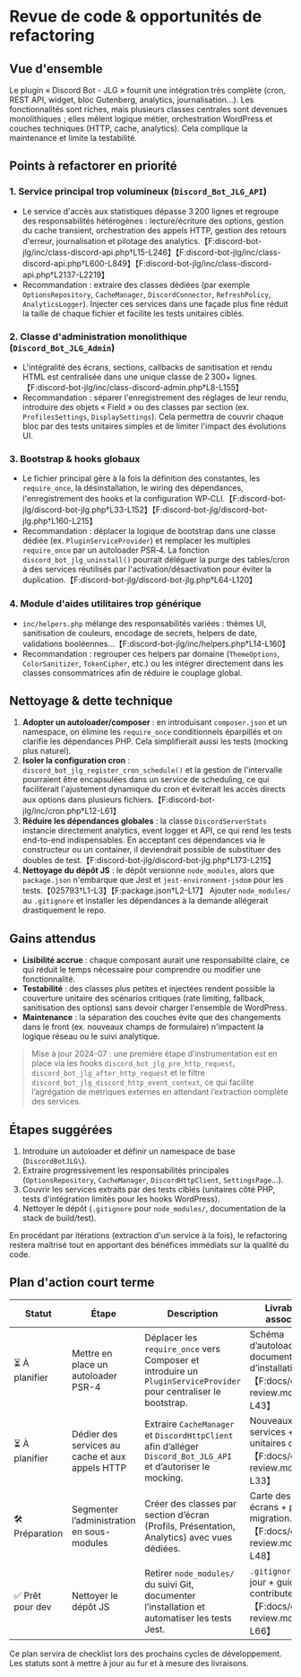 # Revue de code & opportunités de refactoring

## Vue d'ensemble
Le plugin « Discord Bot - JLG » fournit une intégration très complète (cron, REST API, widget, bloc Gutenberg, analytics, journalisation…). Les fonctionnalités sont riches, mais plusieurs classes centrales sont devenues monolithiques ; elles mêlent logique métier, orchestration WordPress et couches techniques (HTTP, cache, analytics). Cela complique la maintenance et limite la testabilité.

## Points à refactorer en priorité

### 1. Service principal trop volumineux (`Discord_Bot_JLG_API`)
* Le service d'accès aux statistiques dépasse 3 200 lignes et regroupe des responsabilités hétérogènes : lecture/écriture des options, gestion du cache transient, orchestration des appels HTTP, gestion des retours d'erreur, journalisation et pilotage des analytics.【F:discord-bot-jlg/inc/class-discord-api.php†L15-L246】【F:discord-bot-jlg/inc/class-discord-api.php†L600-L849】【F:discord-bot-jlg/inc/class-discord-api.php†L2137-L2219】
* Recommandation : extraire des classes dédiées (par exemple `OptionsRepository`, `CacheManager`, `DiscordConnector`, `RefreshPolicy`, `AnalyticsLogger`). Injecter ces services dans une façade plus fine réduit la taille de chaque fichier et facilite les tests unitaires ciblés.

### 2. Classe d'administration monolithique (`Discord_Bot_JLG_Admin`)
* L'intégralité des écrans, sections, callbacks de sanitisation et rendu HTML est centralisée dans une unique classe de 2 300+ lignes.【F:discord-bot-jlg/inc/class-discord-admin.php†L8-L155】
* Recommandation : séparer l'enregistrement des réglages de leur rendu, introduire des objets « Field » ou des classes par section (ex. `ProfilesSettings`, `DisplaySettings`). Cela permettra de couvrir chaque bloc par des tests unitaires simples et de limiter l'impact des évolutions UI.

### 3. Bootstrap & hooks globaux
* Le fichier principal gère à la fois la définition des constantes, les `require_once`, la désinstallation, le wiring des dépendances, l'enregistrement des hooks et la configuration WP‑CLI.【F:discord-bot-jlg/discord-bot-jlg.php†L33-L152】【F:discord-bot-jlg/discord-bot-jlg.php†L160-L215】
* Recommandation : déplacer la logique de bootstrap dans une classe dédiée (ex. `PluginServiceProvider`) et remplacer les multiples `require_once` par un autoloader PSR‑4. La fonction `discord_bot_jlg_uninstall()` pourrait déléguer la purge des tables/cron à des services réutilisés par l'activation/désactivation pour éviter la duplication.【F:discord-bot-jlg/discord-bot-jlg.php†L64-L120】

### 4. Module d'aides utilitaires trop générique
* `inc/helpers.php` mélange des responsabilités variées : thèmes UI, sanitisation de couleurs, encodage de secrets, helpers de date, validations booléennes…【F:discord-bot-jlg/inc/helpers.php†L14-L160】
* Recommandation : regrouper ces helpers par domaine (`ThemeOptions`, `ColorSanitizer`, `TokenCipher`, etc.) ou les intégrer directement dans les classes consommatrices afin de réduire le couplage global.

## Nettoyage & dette technique

1. **Adopter un autoloader/composer** : en introduisant `composer.json` et un namespace, on élimine les `require_once` conditionnels éparpillés et on clarifie les dépendances PHP. Cela simplifierait aussi les tests (mocking plus naturel).
2. **Isoler la configuration cron** : `discord_bot_jlg_register_cron_schedule()` et la gestion de l'intervalle pourraient être encapsulées dans un service de scheduling, ce qui faciliterait l'ajustement dynamique du cron et éviterait les accès directs aux options dans plusieurs fichiers.【F:discord-bot-jlg/inc/cron.php†L12-L61】
3. **Réduire les dépendances globales** : la classe `DiscordServerStats` instancie directement analytics, event logger et API, ce qui rend les tests end-to-end indispensables. En acceptant ces dépendances via le constructeur ou un container, il deviendrait possible de substituer des doubles de test.【F:discord-bot-jlg/discord-bot-jlg.php†L173-L215】
4. **Nettoyage du dépôt JS** : le dépôt versionne `node_modules`, alors que `package.json` n'embarque que Jest et `jest-environment-jsdom` pour les tests.【025793†L1-L3】【F:package.json†L2-L17】 Ajouter `node_modules/` au `.gitignore` et installer les dépendances à la demande allégerait drastiquement le repo.

## Gains attendus
* **Lisibilité accrue** : chaque composant aurait une responsabilité claire, ce qui réduit le temps nécessaire pour comprendre ou modifier une fonctionnalité.
* **Testabilité** : des classes plus petites et injectées rendent possible la couverture unitaire des scénarios critiques (rate limiting, fallback, sanitisation des options) sans devoir charger l'ensemble de WordPress.
* **Maintenance** : la séparation des couches évite que des changements dans le front (ex. nouveaux champs de formulaire) n'impactent la logique réseau ou le suivi analytique.

> Mise à jour 2024-07 : une première étape d’instrumentation est en place via les hooks `discord_bot_jlg_pre_http_request`, `discord_bot_jlg_after_http_request` et le filtre `discord_bot_jlg_discord_http_event_context`, ce qui facilite l’agrégation de métriques externes en attendant l’extraction complète des services.

## Étapes suggérées
1. Introduire un autoloader et définir un namespace de base (`DiscordBotJLG\`).
2. Extraire progressivement les responsabilités principales (`OptionsRepository`, `CacheManager`, `DiscordHttpClient`, `SettingsPage`…).
3. Couvrir les services extraits par des tests ciblés (unitaires côté PHP, tests d'intégration limités pour les hooks WordPress).
4. Nettoyer le dépôt (`.gitignore` pour `node_modules/`, documentation de la stack de build/test).

En procédant par itérations (extraction d'un service à la fois), le refactoring restera maîtrisé tout en apportant des bénéfices immédiats sur la qualité du code.

## Plan d'action court terme

| Statut | Étape | Description | Livrables associés |
| --- | --- | --- | --- |
| ⏳ À planifier | Mettre en place un autoloader PSR-4 | Déplacer les `require_once` vers Composer et introduire un `PluginServiceProvider` pour centraliser le bootstrap. | Schéma d’autoload + documentation d’installation.【F:docs/code-review.md†L25-L43】 |
| ⏳ À planifier | Dédier des services au cache et aux appels HTTP | Extraire `CacheManager` et `DiscordHttpClient` afin d’alléger `Discord_Bot_JLG_API` et d’autoriser le mocking. | Nouveaux services + tests unitaires ciblés.【F:docs/code-review.md†L15-L33】 |
| 🛠️ Préparation | Segmenter l’administration en sous-modules | Créer des classes par section d’écran (Profils, Présentation, Analytics) avec vues dédiées. | Carte des écrans + plan de migration.【F:docs/code-review.md†L35-L48】 |
| ✅ Prêt pour dev | Nettoyer le dépôt JS | Retirer `node_modules/` du suivi Git, documenter l’installation et automatiser les tests Jest. | `.gitignore` mis à jour + guide contributeur.【F:docs/code-review.md†L63-L66】 |

Ce plan servira de checklist lors des prochains cycles de développement. Les statuts sont à mettre à jour au fur et à mesure des livraisons.
